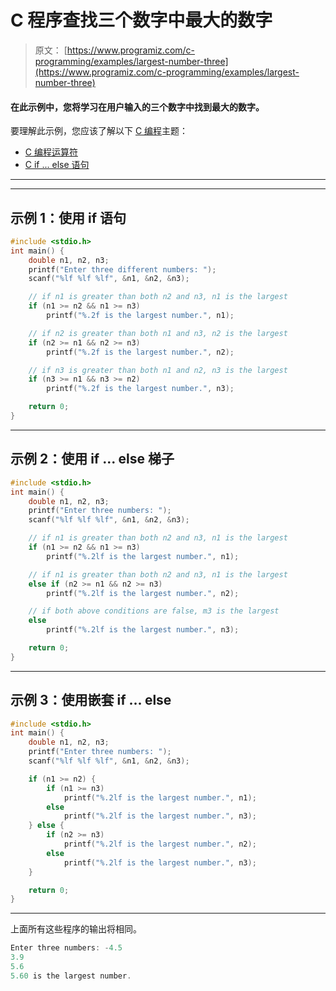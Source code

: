 # C 程序查找三个数字中最大的数字

> 原文： [https://www.programiz.com/c-programming/examples/largest-number-three](https://www.programiz.com/c-programming/examples/largest-number-three)

#### 在此示例中，您将学习在用户输入的三个数字中找到最大的数字。

要理解此示例，您应该了解以下 [C 编程](/c-programming "C tutorial")主题：

*   [C 编程运算符](/c-programming/c-operators)
*   [C if ... else 语句](/c-programming/c-if-else-statement)

* * *

* * *

## 示例 1：使用 if 语句

```c
#include <stdio.h>
int main() {
    double n1, n2, n3;
    printf("Enter three different numbers: ");
    scanf("%lf %lf %lf", &n1, &n2, &n3);

    // if n1 is greater than both n2 and n3, n1 is the largest
    if (n1 >= n2 && n1 >= n3)
        printf("%.2f is the largest number.", n1);

    // if n2 is greater than both n1 and n3, n2 is the largest
    if (n2 >= n1 && n2 >= n3)
        printf("%.2f is the largest number.", n2);

    // if n3 is greater than both n1 and n2, n3 is the largest
    if (n3 >= n1 && n3 >= n2)
        printf("%.2f is the largest number.", n3);

    return 0;
} 
```

* * *

## 示例 2：使用 if ... else 梯子

```c
#include <stdio.h>
int main() {
    double n1, n2, n3;
    printf("Enter three numbers: ");
    scanf("%lf %lf %lf", &n1, &n2, &n3);

    // if n1 is greater than both n2 and n3, n1 is the largest
    if (n1 >= n2 && n1 >= n3)
        printf("%.2lf is the largest number.", n1);

    // if n1 is greater than both n2 and n3, n1 is the largest
    else if (n2 >= n1 && n2 >= n3)
        printf("%.2lf is the largest number.", n2);

    // if both above conditions are false, m3 is the largest
    else
        printf("%.2lf is the largest number.", n3);

    return 0;
} 
```

* * *

## 示例 3：使用嵌套 if ... else

```c
#include <stdio.h>
int main() {
    double n1, n2, n3;
    printf("Enter three numbers: ");
    scanf("%lf %lf %lf", &n1, &n2, &n3);

    if (n1 >= n2) {
        if (n1 >= n3)
            printf("%.2lf is the largest number.", n1);
        else
            printf("%.2lf is the largest number.", n3);
    } else {
        if (n2 >= n3)
            printf("%.2lf is the largest number.", n2);
        else
            printf("%.2lf is the largest number.", n3);
    }

    return 0;
} 
```

* * *

上面所有这些程序的输出将相同。

```c
Enter three numbers: -4.5
3.9
5.6
5.60 is the largest number. 
```